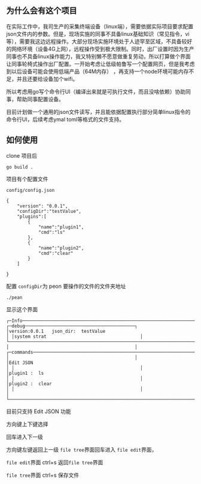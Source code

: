 

## 为什么会有这个项目

在实际工作中，我司生产的采集终端设备（linux端），需要依据实际项目要求配置json文件内的参数。但是，现场实施的同事不具备linux基础知识（常见指令，vi等），需要我这边远程操作。大部分现场实施环境处于人迹罕至区域，不具备较好的网络环境（设备4G上网），远程操作受到极大限制。同时，出厂设置时因为生产同事也不具备linux操作能力，我又特别懒不愿意做重复劳动，所以打算做个界面让同事轮椅式操作出厂配置。一开始考虑让低级帕鲁写一个配置网页，但是我考虑到以后设备可能会使用低端产品（64M内存） ，再支持一个node环境可能内存不足，并且还要给设备加个wifi。

所以考虑用go写个命令行UI（编译出来就是可执行文件，而且没啥依赖）协助同事，帮助同事配置设备。

目前计划做一个通用的json文件读写，并且能依据配置执行部分简单linux指令的命令行UI，后续考虑ymal toml等格式的文件支持。

## 如何使用

clone 项目后 

```
go build .
```

项目有个配置文件

```
config/config.json

{
    "version": "0.0.1",
    "configDir":"testValue",
    "plugins":[
        {
            "name":"plugin1",
            "cmd":"ls"
        },
        {
            "name":"plugin2",
            "cmd":"clear"
        }
    ]

}
```

配置 `configDir`为 peon 要操作的文件的文件夹地址

```
./pean
```
显示这个界面

```
┌─Info─────────────────────────────────────────────────────────────────────────────────────────────┐ ┌─debug─────────────────────────────────────────┐
│version:0.0.1   json_dir:  testValue                                                              │ │system strat                                   │
└──────────────────────────────────────────────────────────────────────────────────────────────────┘ │                                               │
┌─commands─────────────────────────────────────────────────────────────────────────────────────────┐ │                                               │
│Edit JSON                                                                                         │ │                                               │
│plugin1 :  ls                                                                                     │ │                                               │
│plugin2 :  clear                                                                                  │ │                                               │                                                      │
└──────────────────────────────────────────────────────────────────────────────────────────────────┘ 

```

目前只支持 Edit JSON 功能  

方向键上下键选择 

回车进入下一级

方向键左键返回上一级
`file tree`界面回车进入 `file edit`界面，

`file edit`界面 ctrl+s 返回`file tree`界面

`file tree`界面 ctrl+s 保存文件 